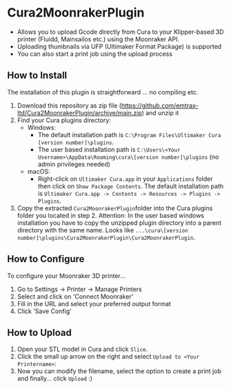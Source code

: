 # Cura2MoonrakerPlugin
- Allows you to upload Gcode directly from Cura to your Klipper-based 3D printer (Fluidd, Mainsailos etc.) using the Moonraker API.
- Uploading thumbnails via UFP (Ultimaker Format Package) is supported
- You can also start a print job using the upload process

## How to Install
The installation of this plugin is straightforward ... no compiling etc.

1. Download this repository as zip file (https://github.com/emtrax-ltd/Cura2MoonrakerPlugin/archive/main.zip) and unzip it
2. Find your Cura plugins directory:
   * Windows:
      * The default installation path is `C:\Program Files\Ultimaker Cura [version number]\plugins`.
      * The user based installation path is `C:\Users\<Your Username>\AppData\Roaming\cura\[version number]\plugins` (no admin privileges needed)
   * macOS:
      * Right-click on `Ultimaker Cura.app` in your `Applications` folder then click on `Show Package Contents`. The default installation path is `Ultimaker Cura.app -> Contents -> Resources -> Plugins -> Plugins`.
3. Copy the extracted `Cura2MoonrakerPlugin`folder into the Cura plugins folder you located in step 2. Attention: In the user based windows installation you have to copy the unzipped plugin directory into a parent directory with the same name. Looks like `...\cura\[version number]\plugins\Cura2MoonrakerPlugin\Cura2MoonrakerPlugin`.

## How to Configure
To configure your Moonraker 3D printer...
1. Go to Settings -> Printer -> Manage Printers
2. Select <Your Printername> and click on 'Connect Moonraker'
3. Fill in the URL and select your preferred output format
4. Click 'Save Config'

## How to Upload
1. Open your STL model in Cura and click `Slice`.
2. Click the small up arrow on the right and select `Upload to <Your Printername>`:
3. Now you can modify the filename, select the option to create a print job and finally... click `Upload` :)
